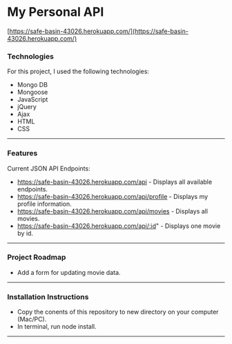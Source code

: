 # My Personal API
[https://safe-basin-43026.herokuapp.com/](https://safe-basin-43026.herokuapp.com/)

### Technologies

For this project, I used the following technologies:

* Mongo DB
* Mongoose
* JavaScript
* jQuery
* Ajax
* HTML
* CSS

---

### Features

Current JSON API Endpoints:

* https://safe-basin-43026.herokuapp.com/api - Displays all available endpoints.
* https://safe-basin-43026.herokuapp.com/api/profile - Displays my profile information.
* https://safe-basin-43026.herokuapp.com/api/movies - Displays all movies.
* https://safe-basin-43026.herokuapp.com/api/:id" - Displays one movie by id.

---

### Project Roadmap

* Add a form for updating movie data.

---

### Installation Instructions

* Copy the conents of this repository to new directory on your computer (Mac/PC).
* In terminal, run node install.

---
